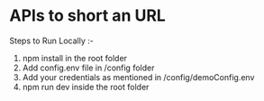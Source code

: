 # APIs to short an URL

Steps to Run Locally :-

1) npm install in the root folder
2) Add config.env file in /config folder
3) Add your credentials as mentioned in /config/demoConfig.env
4) npm run dev inside the root folder
